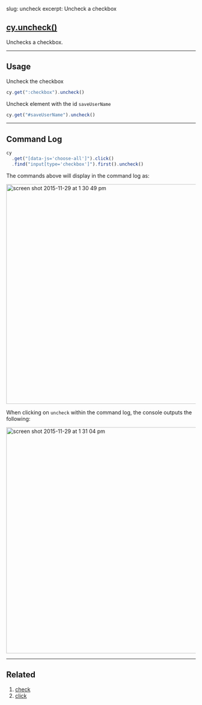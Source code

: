 slug: uncheck
excerpt: Uncheck a checkbox

## [cy.uncheck()](#usage)

Unchecks a checkbox.

***

## Usage

Uncheck the checkbox

```javascript
cy.get(":checkbox").uncheck()
```

Uncheck element with the id `saveUserName`

```javascript
cy.get("#saveUserName").uncheck()
```
***

## Command Log

```javascript
cy
  .get("[data-js='choose-all']").click()
  .find("input[type='checkbox']").first().uncheck()
```

The commands above will display in the command log as:

<img width="584" alt="screen shot 2015-11-29 at 1 30 49 pm" src="https://cloud.githubusercontent.com/assets/1271364/11459133/7bf25814-969d-11e5-9f03-9d2d4538fcd5.png">

When clicking on `uncheck` within the command log, the console outputs the following:

<img width="601" alt="screen shot 2015-11-29 at 1 31 04 pm" src="https://cloud.githubusercontent.com/assets/1271364/11459134/7f29dea8-969d-11e5-9843-dfd07dfe888f.png">

***
## Related
1. [check](http://on.cypress.io/api/check)
1. [click](http://on.cypress.io/api/click)